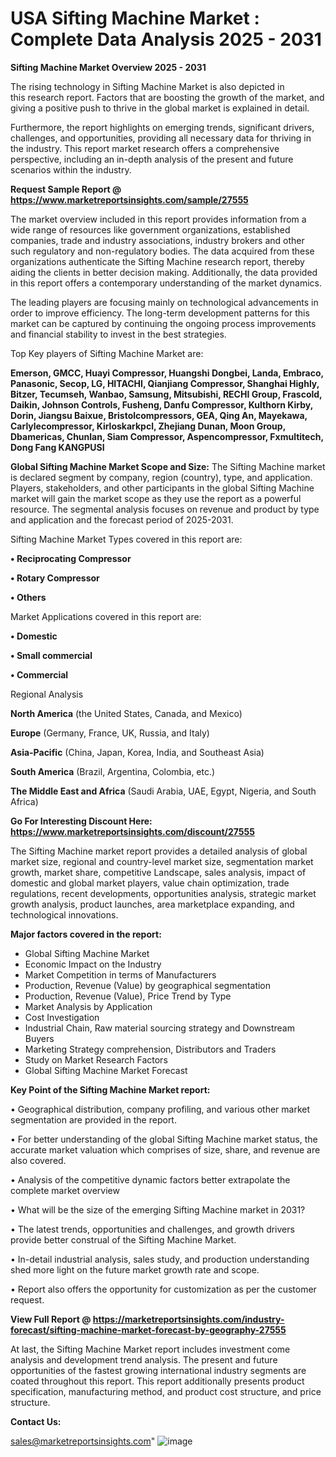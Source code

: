  # USA Sifting Machine Market : Complete Data Analysis 2025 - 2031

<Strong> Sifting Machine Market Overview 2025 - 2031</strong>

The rising technology in Sifting Machine Market is also depicted in this research report. Factors that are boosting the growth of the market, and giving a positive push to thrive in the global market is explained in detail.

Furthermore, the report highlights on emerging trends, significant drivers, challenges, and opportunities, providing all necessary data for thriving in the industry. This report market research offers a comprehensive perspective, including an in-depth analysis of the present and future scenarios within the industry.

<strong>Request Sample Report @ <a href=https://www.marketreportsinsights.com/sample/27555>https://www.marketreportsinsights.com/sample/27555</a></strong>

The market overview included in this report provides information from a wide range of resources like government organizations, established companies, trade and industry associations, industry brokers and other such regulatory and non-regulatory bodies. The data acquired from these organizations authenticate the Sifting Machine research report, thereby aiding the clients in better decision making. Additionally, the data provided in this report offers a contemporary understanding of the market dynamics.

The leading players are focusing mainly on technological advancements in order to improve efficiency. The long-term development patterns for this market can be captured by continuing the ongoing process improvements and financial stability to invest in the best strategies.

Top Key players of Sifting Machine Market are:

<strong>Emerson, GMCC, Huayi Compressor, Huangshi Dongbei, Landa, Embraco, Panasonic, Secop, LG, HITACHI, Qianjiang Compressor, Shanghai Highly, Bitzer, Tecumseh, Wanbao, Samsung, Mitsubishi, RECHI Group, Frascold, Daikin, Johnson Controls, Fusheng, Danfu Compressor, Kulthorn Kirby, Dorin, Jiangsu Baixue, Bristolcompressors, GEA, Qing An, Mayekawa, Carlylecompressor, Kirloskarkpcl, Zhejiang Dunan, Moon Group, Dbamericas, Chunlan, Siam Compressor, Aspencompressor, Fxmultitech, Dong Fang KANGPUSI</strong>

<strong><b>Global Sifting Machine Market Scope and Size:</b></strong>
The Sifting Machine market is declared segment by company, region (country), type, and application. Players, stakeholders, and other participants in the global Sifting Machine market will gain the market scope as they use the report as a powerful resource. The segmental analysis focuses on revenue and product by type and application and the forecast period of 2025-2031.

Sifting Machine Market Types covered in this report are:

<strong>• Reciprocating Compressor

• Rotary Compressor

• Others</strong>

Market Applications covered in this report are:

<strong>• Domestic

• Small commercial

• Commercial</strong> 

Regional Analysis

<strong>North America</strong> (the United States, Canada, and Mexico)

<strong>Europe</strong> (Germany, France, UK, Russia, and Italy)

<strong>Asia-Pacific</strong> (China, Japan, Korea, India, and Southeast Asia)

<strong>South America</strong> (Brazil, Argentina, Colombia, etc.)

<strong>The Middle East and Africa</strong> (Saudi Arabia, UAE, Egypt, Nigeria, and South Africa)

<strong>Go For Interesting Discount Here: <a href=https://www.marketreportsinsights.com/discount/27555>https://www.marketreportsinsights.com/discount/27555</a></strong>

The Sifting Machine market report provides a detailed analysis of global market size, regional and country-level market size, segmentation market growth, market share, competitive Landscape, sales analysis, impact of domestic and global market players, value chain optimization, trade regulations, recent developments, opportunities analysis, strategic market growth analysis, product launches, area marketplace expanding, and technological innovations.

<strong><b>Major factors covered in the report:</b></strong>
<ul>
  <li>Global Sifting Machine Market </li>
  <li>Economic Impact on the Industry</li>
  <li>Market Competition in terms of Manufacturers</li>
  <li>Production, Revenue (Value) by geographical segmentation</li>
  <li>Production, Revenue (Value), Price Trend by Type</li>
  <li>Market Analysis by Application</li>
  <li>Cost Investigation</li>
  <li>Industrial Chain, Raw material sourcing strategy and Downstream Buyers</li>
  <li>Marketing Strategy comprehension, Distributors and Traders</li>
  <li>Study on Market Research Factors</li>
  <li>Global Sifting Machine Market Forecast</li>
</ul>

<strong><b>Key Point of the Sifting Machine Market report:</b></strong>

• Geographical distribution, company profiling, and various other market segmentation are provided in the report.

• For better understanding of the global Sifting Machine market status, the accurate market valuation which comprises of size, share, and revenue are also covered.

• Analysis of the competitive dynamic factors better extrapolate the complete market overview

• What will be the size of the emerging Sifting Machine market in 2031?

• The latest trends, opportunities and challenges, and growth drivers provide better construal of the Sifting Machine Market.

• In-detail industrial analysis, sales study, and production understanding shed more light on the future market growth rate and scope.

• Report also offers the opportunity for customization as per the customer request.

<strong><b>View Full Report @ <a href=https://marketreportsinsights.com/industry-forecast/sifting-machine-market-forecast-by-geography-27555>https://marketreportsinsights.com/industry-forecast/sifting-machine-market-forecast-by-geography-27555</a></b></strong>


At last, the Sifting Machine Market report includes investment come analysis and development trend analysis. The present and future opportunities of the fastest growing international industry segments are coated throughout this report. This report additionally presents product specification, manufacturing method, and product cost structure, and price structure.

<strong>Contact Us:</strong>

sales@marketreportsinsights.com"
![image](https://github.com/user-attachments/assets/91e8caf6-1ad4-46c1-8263-e4a4f0f1b276)

